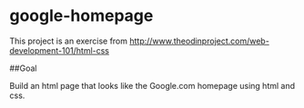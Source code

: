 # google-homepage

This project is an exercise from http://www.theodinproject.com/web-development-101/html-css

##Goal

Build an html page that looks like the Google.com homepage using html and css.